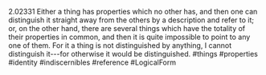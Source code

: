 2.02331 Either a thing has properties which no other has, and then one can distinguish it straight away from the others by a description and refer to it; or, on the other hand, there are several things which have the totality of their properties in common, and then it is quite impossible to point to any one of them.
For it a thing is not distinguished by anything, I cannot distinguish it---for otherwise it would be distinguished.
#things #properties #identity #indiscernibles #reference #LogicalForm 